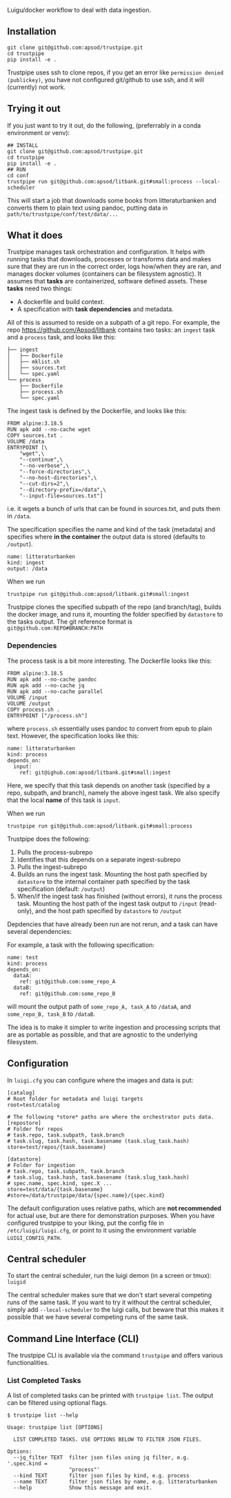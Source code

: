 Luigu/docker workflow to deal with data ingestion. 


## Installation

```
git clone git@github.com:apsod/trustpipe.git
cd trustpipe
pip install -e .
```

Trustpipe uses ssh to clone repos, if you get an error like `permission denied (publickey)`, you have not configured git/github to use ssh, and it will (currently) not work.

## Trying it out


If you just want to try it out, do the following, (preferrably in a conda environment or venv):

```
## INSTALL
git clone git@github.com:apsod/trustpipe.git
cd trustpipe
pip install -e .
## RUN
cd conf
trustpipe run git@github.com:apsod/litbank.git#small:process --local-scheduler
```

This will start a job that downloads some books from litteraturbanken and converts them to plain text using pandoc, putting data in `path/to/trustpipe/conf/test/data/...`

## What it does

Trustpipe manages task orchestration and configuration. It helps with running tasks that downloads, processes or transforms data and makes sure that they are run in the correct order, logs how/when they are ran, and manages docker volumes (containers can be filesystem agnostic).
It assumes that **tasks** are containerized, software defined assets. These **tasks** need two things:

- A dockerfile and build context.
- A specification with **task dependencies** and metadata.

All of this is assumed to reside on a subpath of a git repo.
For example, the repo https://github.com/Apsod/litbank contains two tasks: an `ingest` task and a `process` task, and looks like this: 

```
├── ingest
│   ├── Dockerfile
│   ├── mklist.sh
│   ├── sources.txt
│   └── spec.yaml
└── process
    ├── Dockerfile
    ├── process.sh
    └── spec.yaml
```

The ingest task is defined by the Dockerfile, and looks like this: 

```
FROM alpine:3.18.5
RUN apk add --no-cache wget
COPY sources.txt .
VOLUME /data
ENTRYPOINT [\
    "wget",\
    "--continue",\
    "--no-verbose",\
    "--force-directories",\
    "--no-host-directories",\
    "--cut-dirs=2",\
    "--directory-prefix=/data",\
    "--input-file=sources.txt"]
```

i.e. it wgets a bunch of urls that can be found in sources.txt, and puts them in `/data`.

The specification specifies the name and kind of the task (metadata) and specifies where **in the container** the output data is stored (defaults to `/output`).

```
name: litteraturbanken
kind: ingest
output: /data
```

When we run
```
trustpipe run git@github.com:apsod/litbank.git#small:ingest
```
Trustpipe clones the specified subpath of the repo (and branch/tag), builds the docker image, and runs it, mounting the folder specified by `datastore` to the tasks output. The git reference format is `git@github.com:REPO#BRANCH:PATH`

### Dependencies

The process task is a bit more interesting. The Dockerfile looks like this: 

```
FROM alpine:3.18.5
RUN apk add --no-cache pandoc
RUN apk add --no-cache jq
RUN apk add --no-cache parallel
VOLUME /input
VOLUME /output
COPY process.sh .
ENTRYPOINT ["/process.sh"]
```

where `process.sh` essentially uses pandoc to convert from epub to plain text. However, the specification looks like this: 

```
name: litteraturbanken
kind: process
depends_on:
  input: 
    ref: git@ighub.com:apsod/litbank.git#small:ingest
```

Here, we specify that this task depends on another task (specified by a repo, subpath, and branch), namely the above ingest task. We also specify that the local **name** of this task is `input`.

When we run
```
trustpipe run git@github.com:apsod/litbank.git#small:process
```

Trustpipe does the following:

1. Pulls the process-subrepo 
2. Identifies that this depends on a separate ingest-subrepo
3. Pulls the ingest-subrepo
4. Builds an runs the ingest task. Mounting the host path specified by `datastore` to the internal container path specified by the task specification (default: `/output`)
5. When/if the ingest task has finished (without errors), it runs the process task. Mounting the host path of the ingest task output to `/input` (read-only), and the host path specified by `datastore` to `/output`

Depdencies that have already been run are not rerun, and a task can have several dependencies: 

For example, a task with the following specification:

```
name: test
kind: process
depends_on:
  dataA: 
    ref: git@github.com:some_repo_A
  dataB:
    ref: git@github.com:some_repo_B
```

will mount the output path of `some_repo_A, task_A` to `/dataA`, and `some_repo_B, task_B` to `/dataB`.

The idea is to make it simpler to write ingestion and processing scripts that are as portable as possible, and that are agnostic to the underlying filesystem. 

## Configuration

In `luigi.cfg` you can configure where the images and data is put:

```
[catalog]
# Root folder for metadata and luigi targets
root=test/catalog

# The following *store* paths are where the orchestrator puts data.
[repostore]
# Folder for repos
# task.repo, task.subpath, task.branch
# task.slug, task.hash, task.basename (task.slug_task.hash)
store=test/repos/{task.basename}

[datastore]
# Folder for ingestion
# task.repo, task.subpath, task.branch
# task.slug, task.hash, task.basename (task.slug_task.hash)
# spec.name, spec.kind, spec.X ...
store=test/data/{task.basename}
#store=/data/trustpipe/data/{spec.name}/{spec.kind}
```

The default configuration uses relative paths, which are **not recommended** for actual use, but are there for demonstration purposes.
When you have configured trustpipe to your liking, put the config file in `/etc/luigi/luigi.cfg`, or point to it using the environment variable `LUIGI_CONFIG_PATH`.

## Central scheduler

To start the central scheduler, run the luigi demon (in a screen or tmux): `luigid`

The central scheduler makes sure that we don't start several competing runs of the same task. If you want to try it without the central scheduler, simply add `--local-scheduler` to the luigi calls, but beware that this makes it possible that we have several competing runs of the same task.

## Command Line Interface (CLI)

The trustpipe CLI is available via the command `trustpipe` and offers various functionalities.

### List Completed Tasks
A list of completed tasks can be printed with
`trustpipe list`. The output can be filtered using optional flags. 

```
$ trustpipe list --help

Usage: trustpipe list [OPTIONS]

  LIST COMPLETED TASKS. USE OPTIONS BELOW TO FILTER JSON FILES.

Options:
  --jq_filter TEXT  filter json files using jq filter, e.g. '.spec.kind =
                    "process"'
  --kind TEXT       filter json files by kind, e.g. process
  --name TEXT       filter json files by name, e.g. litteraturbanken
  --help            Show this message and exit.
```
